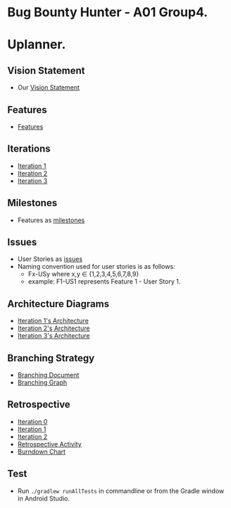 # Bug Bounty Hunter - A01 Group4. 

# Uplanner. 
  
  
## Vision Statement
- Our [Vision Statement](https://code.cs.umanitoba.ca/comp3350-winter2024/bug-bounty-hunter-a01-group4/-/blob/main/VisionStatement.md?ref_type=heads)

## Features
- [Features](https://code.cs.umanitoba.ca/comp3350-winter2024/bug-bounty-hunter-a01-group4/-/blob/main/features.md)

## Iterations
- [Iteration 1](https://code.cs.umanitoba.ca/comp3350-winter2024/bug-bounty-hunter-a01-group4/-/milestones/10#tab-issues)
- [Iteration 2](https://code.cs.umanitoba.ca/comp3350-winter2024/bug-bounty-hunter-a01-group4/-/milestones/11#tab-issues)
- [Iteration 3](https://code.cs.umanitoba.ca/comp3350-winter2024/bug-bounty-hunter-a01-group4/-/milestones/13#tab-issues)

## Milestones
- Features as [milestones](https://code.cs.umanitoba.ca/comp3350-winter2024/bug-bounty-hunter-a01-group4/-/milestones)

## Issues
- User Stories as [issues](https://code.cs.umanitoba.ca/comp3350-winter2024/bug-bounty-hunter-a01-group4/-/issues/?sort=created_asc&state=opened&label_name%5B%5D=User%20Story&first_page_size=20)
- Naming convention used for user stories is as follows: 
    * Fx-USy where x,y &isin; {1,2,3,4,5,6,7,8,9} 
    * example: F1-US1 represents Feature 1 - User Story 1.

## Architecture Diagrams
- [Iteration 1's Architecture](https://code.cs.umanitoba.ca/comp3350-winter2024/bug-bounty-hunter-a01-group4/-/wikis/ARCHITECTURE)
- [Iteration 2's Architecture](https://code.cs.umanitoba.ca/comp3350-winter2024/bug-bounty-hunter-a01-group4/-/wikis/ARCHITECTURE-I2)
- [Iteration 3's Architecture](https://code.cs.umanitoba.ca/comp3350-winter2024/bug-bounty-hunter-a01-group4/-/wikis/ARCHITECTURE-I3)

## Branching Strategy
- [Branching Document](https://code.cs.umanitoba.ca/comp3350-winter2024/bug-bounty-hunter-a01-group4/-/wikis/Branching-Strategy-Document)
- [Branching Graph](https://code.cs.umanitoba.ca/comp3350-winter2024/bug-bounty-hunter-a01-group4/-/network/main?ref_type=heads)

## Retrospective
- [Iteration 0](https://code.cs.umanitoba.ca/comp3350-winter2024/bug-bounty-hunter-a01-group4/-/blob/LogicIntegrationv2/Iteration0Retrospective.md)
- [Iteration 1](https://code.cs.umanitoba.ca/comp3350-winter2024/bug-bounty-hunter-a01-group4/-/blob/main/Iteration1Retrospective.md)
- [Iteration 2](https://code.cs.umanitoba.ca/comp3350-winter2024/bug-bounty-hunter-a01-group4/-/blob/LogicIntegrationv2/Iteration2Retrospective.md)
- [Retrospective Activity](https://code.cs.umanitoba.ca/comp3350-winter2024/bug-bounty-hunter-a01-group4/-/blob/LogicIntegrationv2/RETROSPECTIVE.md?ref_type=heads)
- [Burndown Chart](https://code.cs.umanitoba.ca/comp3350-winter2024/bug-bounty-hunter-a01-group4/-/wikis/Burndown-Chart)
  
  
## Test   
- Run `./gradlew runAllTests` in commandline or from the Gradle window in Android Studio.  